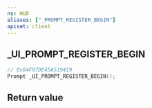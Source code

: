 ```yaml
---
ns: HUD
aliases: ["_PROMPT_REGISTER_BEGIN"]
apiset: client
---
```

## _UI_PROMPT_REGISTER_BEGIN

```c
// 0x04F97DE45A519419
Prompt _UI_PROMPT_REGISTER_BEGIN();
```



## Return value

